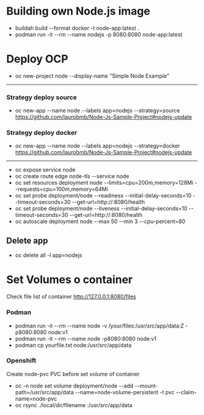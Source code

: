 # Building own Node.js image
* buildah build --format docker -t node-app:latest .
* podman run -it --rm --name nodejs -p 8080:8080 node-app:latest
# Deploy OCP
* oc new-project node --display-name "Simple Node Example"	
---
### Strategy deploy source
* oc new-app --name node --labels app=nodejs --strategy=source https://github.com/laurobmb/Node-Js-Sample-Project#nodejs-update
### Strategy deploy docker
* oc new-app --name node --labels app=nodejs --strategy=docker https://github.com/laurobmb/Node-Js-Sample-Project#nodejs-update
---
* oc expose service node
* oc create route edge node-tls --service node
* oc set resources deployment node --limits=cpu=200m,memory=128Mi --requests=cpu=100m,memory=64Mi
* oc set probe deployment/node --readiness --initial-delay-seconds=10 --timeout-seconds=30 --get-url=http://:8080/health
* oc set probe deployment/node --liveness --initial-delay-seconds=10 --timeout-seconds=30 --get-url=http://:8080/health
* oc autoscale deployment node --max 50 --min 3 --cpu-percent=80
## Delete app 
* oc delete all -l app=nodejs

# Set Volumes o container

Check file list of container http://127.0.0.1:8080/files

### Podman
* podman run -it --rm --name node -v /your/files:/usr/src/app/data:Z -p8080:8080 node:v1 
* podman run -it --rm --name node -p8080:8080 node:v1 
* podman cp yourfile.txt node:/usr/src/app/data

### Openshift

Create node-pvc PVC before set volume of container

* oc -n node set volume deployment/node --add --mount-path=/usr/src/app/data --name=node-volume-persistent -t pvc --claim-name=node-pvc
* oc rsync  ./local/dir/filename <pod-name>:/usr/src/app/data

